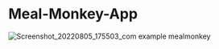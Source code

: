 # Meal-Monkey-App
![Screenshot_20220805_175503_com example mealmonkey](https://user-images.githubusercontent.com/93570267/183081879-b63b3947-781a-4b70-977d-74e2ae970d8c.jpg)
